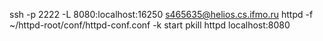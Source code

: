 ssh -p 2222 -L 8080:localhost:16250 s465635@helios.cs.ifmo.ru
httpd -f ~/httpd-root/conf/httpd-conf.conf -k start
pkill httpd
localhost:8080
